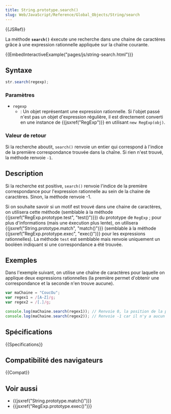 ```yaml
---
title: String.prototype.search()
slug: Web/JavaScript/Reference/Global_Objects/String/search
---
```


{{JSRef}}

La méthode **`search()`** éxecute une recherche dans une chaine de caractères grâce à une expression rationnelle appliquée sur la chaîne courante.

{{EmbedInteractiveExample("pages/js/string-search.html")}}

## Syntaxe

```js
str.search(regexp);
```

### Paramètres

- `regexp`
  - : Un objet représentant une expression rationnelle. Si l'objet passé n'est pas un objet d'expression régulière, il est directement converti en une instance de {{jsxref("RegExp")}} en utilisant `new RegExp(obj)`.

### Valeur de retour

Si la recherche aboutit, `search()` renvoie un entier qui correspond à l'indice de la première correspondance trouvée dans la chaîne. Si rien n'est trouvé, la méthode renvoie `-1`.

## Description

Si la recherche est positive, `search()` renvoie l'indice de la première correspondance pour l'expression rationnelle au sein de la chaine de caractères. Sinon, la méthode renvoie -1.

Si on souhaite savoir si un motif est trouvé dans une chaine de caractères, on utilisera cette méthode (semblable à la méthode {{jsxref("RegExp.prototype.test", "test()")}}) du prototype de `RegExp` ; pour plus d'informations (mais une éxecution plus lente), on utilisera {{jsxref("String.prototype.match", "match()")}} (semblable à la méthode {{jsxref("RegExp.prototype.exec", "exec()")}} pour les expressions rationnelles). La méthode `test` est semblable mais renvoie uniquement un booléen indiquant si une correspondance a été trouvée.

## Exemples

Dans l'exemple suivant, on utilise une chaîne de caractères pour laquelle on applique deux expressions rationnelles (la première permet d'obtenir une correspondance et la seconde n'en trouve aucune).

```js
var maChaine = "CoucOu";
var regex1 = /[A-Z]/g;
var regex2 = /[.]/g;

console.log(maChaine.search(regex1)); // Renvoie 0, la position de la première majuscule
console.log(maChaine.search(regex2)); // Renvoie -1 car il n'y a aucun point dans la chaîne
```

## Spécifications

{{Specifications}}

## Compatibilité des navigateurs

{{Compat}}

## Voir aussi

- {{jsxref("String.prototype.match()")}}
- {{jsxref("RegExp.prototype.exec()")}}
